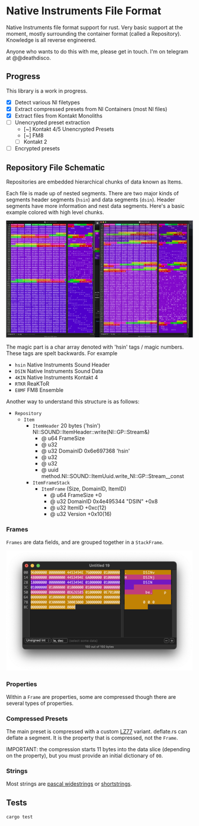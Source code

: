 # Native Instruments File Format

Native Instruments file format support for rust. Very basic support at the moment, mostly surrounding the container format (called a Repository). Knowledge is all reverse engineered.

Anyone who wants to do this with me, please get in touch. I'm on telegram at @@deathdisco.

## Progress

This library is a work in progress.

- [x] Detect various NI filetypes
- [x] Extract compressed presets from NI Containers (most NI files)
- [x] Extract files from Kontakt Monoliths
- [ ] Unencrypted preset extraction
  - [~] Kontakt 4/5 Unencrypted Presets
  - [~] FM8
  - [ ] Kontakt 2
- [ ] Encrypted presets

## Repository File Schematic

Repositories are embedded hierarchical chunks of data known as Items.

Each file is made up of nested segments. There are two major kinds of segments header segments (`hsin`) and data segments (`dsin`). Header segments have more information and nest data segments. Here's a basic example colored with high level chunks.

![chunks](assets/chunks.png)

The magic part is a char array denoted with 'hsin' tags / magic numbers. These tags are spelt backwards. For example

- `hsin` Native Instruments Sound Header
- `DSIN` Native Instruments Sound Data
- `4KIN` Native Instruments Kontakt 4
- `RTKR` ReaKToR
- `E8MF` FM8 Ensemble

Another way to understand this structure is as follows:
- `Repository`
    - `Item`
        - `ItemHeader` 20 bytes ('hsin') NI::SOUND::ItemHeader::write(NI::GP::Stream&)
            - @ u64 FrameSize
            - @ u32
            - @ u32 DomainID 0x6e697368 'hsin'
            - @ u32
            - @ u32
            - @ uuid method.NI::SOUND::ItemUuid.write_NI::GP::Stream__const
        - `ItemFrameStack`
            - `ItemFrame` (Size, DomainID, ItemID)
                - @ u64 FrameSize +0
                - @ u32 DomainID 0x4e495344 "DSIN" +0x8
                - @ u32 ItemID +0xc(12)
                - @ u32 Version +0x10(16)

### Frames

`Frames` are data fields, and are grouped together in a `StackFrame`.

![data](assets/data.png)

### Properties

Within a `Frame` are properties, some are compressed though there are several types of properties.

### Compressed Presets

The main preset is compressed with a custom [LZ77](https://en.wikipedia.org/wiki/LZ77_and_LZ78) variant. deflate.rs can deflate a segment. It is the property that is compressed, not the `Frame`.

IMPORTANT: the compression starts 11 bytes into the data slice (depending on the property), but you must provide an initial dictionary of `00`.

### Strings

Most strings are [pascal widestrings](https://wiki.lazarus.freepascal.org/Character_and_string_types#WideString) or [shortstrings](https://wiki.lazarus.freepascal.org/Character_and_string_types#ShortString).

## Tests

``` bash
cargo test
```
